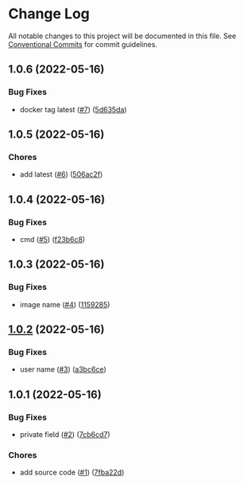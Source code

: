 # Change Log

All notable changes to this project will be documented in this file.
See [Conventional Commits](https://conventionalcommits.org) for commit guidelines.

<a name="1.0.6"></a>
## 1.0.6 (2022-05-16)


### Bug Fixes

* docker tag latest ([#7](https://github.com/Himenon/template-js/issues/7)) ([5d635da](https://github.com/Himenon/template-js/commit/5d635da))





<a name="1.0.5"></a>
## 1.0.5 (2022-05-16)


### Chores

* add latest ([#6](https://github.com/Himenon/template-js/issues/6)) ([506ac2f](https://github.com/Himenon/template-js/commit/506ac2f))





<a name="1.0.4"></a>
## 1.0.4 (2022-05-16)


### Bug Fixes

* cmd ([#5](https://github.com/Himenon/template-js/issues/5)) ([f23b6c8](https://github.com/Himenon/template-js/commit/f23b6c8))





<a name="1.0.3"></a>
## 1.0.3 (2022-05-16)


### Bug Fixes

* image name ([#4](https://github.com/Himenon/template-js/issues/4)) ([1159285](https://github.com/Himenon/template-js/commit/1159285))





<a name="1.0.2"></a>
## [1.0.2](https://github.com/Himenon/template-js/compare/@himenon/http-echo@1.0.1...@himenon/http-echo@1.0.2) (2022-05-16)


### Bug Fixes

* user name ([#3](https://github.com/Himenon/template-js/issues/3)) ([a3bc6ce](https://github.com/Himenon/template-js/commit/a3bc6ce))





<a name="1.0.1"></a>
## 1.0.1 (2022-05-16)


### Bug Fixes

* private field ([#2](https://github.com/Himenon/template-js/issues/2)) ([7cb6cd7](https://github.com/Himenon/template-js/commit/7cb6cd7))


### Chores

* add source code ([#1](https://github.com/Himenon/template-js/issues/1)) ([7fba22d](https://github.com/Himenon/template-js/commit/7fba22d))
